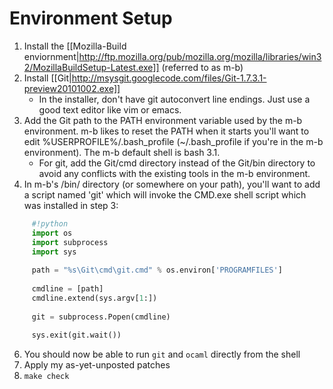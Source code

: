 # Environment Setup
1. Install the [[Mozilla-Build enviornment|http://ftp.mozilla.org/pub/mozilla.org/mozilla/libraries/win32/MozillaBuildSetup-Latest.exe]] (referred to as m-b)
2. Install [[Git|http://msysgit.googlecode.com/files/Git-1.7.3.1-preview20101002.exe]]
    * In the installer, don't have git autoconvert line endings. Just use a good text editor like vim or emacs.
3. Add the Git path to the PATH environment variable used by the m-b environment. m-b likes to reset the PATH when it starts you'll want to edit %USERPROFILE%/.bash_profile (~/.bash_profile if you're in the m-b environment). The m-b default shell is bash 3.1.
    * For git, add the Git/cmd directory instead of the Git/bin directory to avoid any conflicts with the existing tools in the m-b environment.
5. In m-b's /bin/ directory (or somewhere on your path), you'll want to add a script named 'git' which will invoke the CMD.exe shell script which was installed in step 3:
```python
     #!python
     import os
     import subprocess
     import sys
     
     path = "%s\Git\cmd\git.cmd" % os.environ['PROGRAMFILES']
     
     cmdline = [path]
     cmdline.extend(sys.argv[1:])
     
     git = subprocess.Popen(cmdline)
     
     sys.exit(git.wait())
```
6. You should now be able to run `git` and `ocaml` directly from the shell
7. Apply my as-yet-unposted patches
8. `make check`